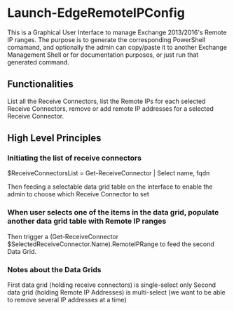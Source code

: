 # Launch-EdgeRemoteIPConfig

This is a Graphical User Interface to manage Exchange 2013/2016's Remote IP ranges. The purpose is to generate the corresponding PowerShell comamand, and optionally the admin can copy/paste it to another Exchange Management Shell or for documentation purposes, or just run that generated command.

## Functionalities

List all the Receive Connectors, list the Remote IPs for each selected Receive Connectors, remove or add remote IP addresses for a selected Receive Connector.

## High Level Principles

### Initiating the list of receive connectors

$ReceiveConnectorsList = Get-ReceiveConnector | Select name, fqdn

Then feeding a selectable data grid table on the interface to enable the admin to choose which Receive Connector to set

### When user selects one of the items in the data grid, populate another data grid table with Remote IP ranges

Then trigger a (Get-ReceiveConnector $SelectedReceiveConnector.Name).RemoteIPRange to feed the second Data Grid.

### Notes about the Data Grids

First data grid (holding receive connectors) is single-select only
Second data grid (holding Remote IP Addresses) is multi-select (we want to be able to remove several IP addresses at a time)


